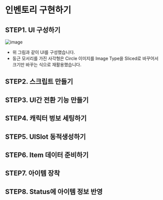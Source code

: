 # 인벤토리 구현하기
## STEP1. UI 구성하기
![image](https://github.com/user-attachments/assets/6df417af-85d8-4fb0-9569-6ed31e4ed0b2)


- 위 그림과 같이 UI를 구성했습니다.
- 둥근 모서리를 가진 사각형은 Circle 이미지를 Image Type을 Sliced로 바꾸어서 크기만 바꾸는 식으로 재활용했습니다.
## STEP2. 스크립트 만들기

## STEP3. UI간 전환 기능 만들기
## STEP4. 캐릭터 벙보 세팅하기
## STEP5. UISlot 동적생성하기
## STEP6. Item 데이터 준비하기
## STEP7. 아이템 장착
## STEP8. Status에 아이템 정보 반영
